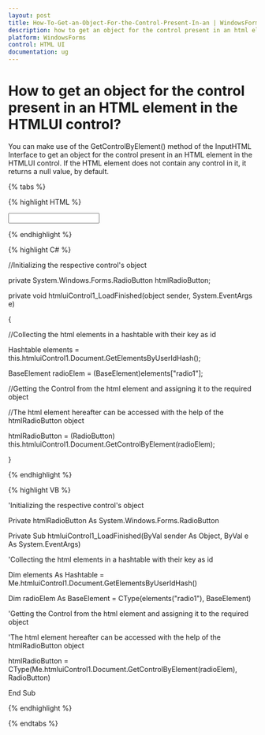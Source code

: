 ```yaml
---
layout: post
title: How-To-Get-an-Object-For-the-Control-Present-In-an | WindowsForms | Syncfusion
description: how to get an object for the control present in an html element in the htmlui control?
platform: WindowsForms
control: HTML UI
documentation: ug
---
```


# How to get an object for the control present in an HTML element in the HTMLUI control?

You can make use of the GetControlByElement() method of the InputHTML Interface to get an object for the control present in an HTML element in the HTMLUI control. If the HTML element does not contain any control in it, it returns a null value, by default.

{% tabs %}

{% highlight HTML %}



<html>

<body> 

<input type="text" id="txt"/>

</body> 

</html>

{% endhighlight %}

{% highlight C# %}



//Initializing the respective control's object

private System.Windows.Forms.RadioButton htmlRadioButton;



private void htmluiControl1_LoadFinished(object sender, System.EventArgs e)

{

//Collecting the html elements in a hashtable with their key as id

Hashtable elements = this.htmluiControl1.Document.GetElementsByUserIdHash();

BaseElement radioElem = (BaseElement)elements["radio1"];



//Getting the Control from the html element and assigning it to the required object

//The html element hereafter can be accessed with the help of the htmlRadioButton object

htmlRadioButton = (RadioButton) this.htmluiControl1.Document.GetControlByElement(radioElem);

}

{% endhighlight %}

{% highlight VB %}



'Initializing the respective control's object

Private htmlRadioButton As System.Windows.Forms.RadioButton



Private Sub htmluiControl1_LoadFinished(ByVal sender As Object, ByVal e As System.EventArgs)

'Collecting the html elements in a hashtable with their key as id

Dim elements As Hashtable = Me.htmluiControl1.Document.GetElementsByUserIdHash()

Dim radioElem As BaseElement = CType(elements("radio1"), BaseElement)



'Getting the Control from the html element and assigning it to the required object

'The html element hereafter can be accessed with the help of the htmlRadioButton object

htmlRadioButton = CType(Me.htmluiControl1.Document.GetControlByElement(radioElem), RadioButton)

End Sub

{% endhighlight %}

{% endtabs %}